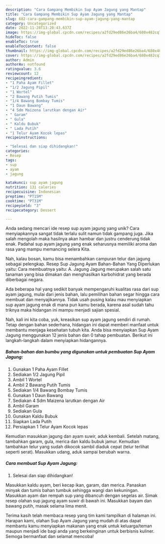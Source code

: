 ```yaml
---
description: "Cara Gampang Membikin Sup Ayam Jagung yang Mantap"
title: "Cara Gampang Membikin Sup Ayam Jagung yang Mantap"
slug: 682-cara-gampang-membikin-sup-ayam-jagung-yang-mantap
category: Uncategorized
date: 2022-11-28T13:20:43.637Z
image: https://img-global.cpcdn.com/recipes/a2fd29ed86e26ba4/680x482cq70/sup-ayam-jagung-foto-resep-utama.jpg
hideToc: false
enableToc: true
enableTocContent: false
thumbnail: https://img-global.cpcdn.com/recipes/a2fd29ed86e26ba4/680x482cq70/sup-ayam-jagung-foto-resep-utama.jpg
cover: https://img-global.cpcdn.com/recipes/a2fd29ed86e26ba4/680x482cq70/sup-ayam-jagung-foto-resep-utama.jpg
author: Admin
authorAv: notfound
ratingvalue: 3.6
reviewcount: 12
recipeingredient:
- "1 Paha Ayam Fillet"
- "1/2 Jagung Pipil"
- "1 Wortel"
- "2 Bawang Putih Tumis"
- "1/4 Bawang Bombay Tumis"
- "1 Daun Bawang"
- "4 Sdm Maizena larutkan dengan Air"
- " Garam"
- " Gula"
- " Kaldu Bubuk"
- " Lada Putih"
- "1 Telur Ayam Kocok lepas"
recipeinstructions:

- "Selesai dan siap dihidangkan!"
categories:
- Resep
tags:
- sup
- ayam
- jagung

katakunci: sup ayam jagung 
nutrition: 131 calories
recipecuisine: Indonesian
preptime: "PT15M"
cooktime: "PT31M"
recipeyield: "3"
recipecategory: Dessert

---
```





Anda sedang mencari ide resep sup ayam jagung yang unik? Cara menyiapkannya sangat tidak terlalu sulit namun tidak gampang juga. Jika salah mengolah maka hasilnya akan hambar dan justru cenderung tidak enak. Padahal sup ayam jagung yang enak seharusnya memiliki aroma dan rasa yang mampu memancing selera Kita.





Nah, kalau bosan, kamu bisa menambahkan campuran telur dan jagung sebagai pelengkap. Resep Sup Jagung Ayam Bahan-Bahan Yang Diperlukan yaitu: Cara membuatnya yaitu: A. Jagung Jagung merupakan salah satu tanaman yang bisa dimakan dan menghasilkan karbohidrat yang berada diberbagai negara.

Ada beberapa hal yang sedikit banyak mempengaruhi kualitas rasa dari sup ayam jagung, mulai dari jenis bahan, lalu pemilihan bahan segar hingga cara membuat dan menyajikannya. Tidak usah pusing kalau mau menyiapkan sup ayam jagung enak di mana pun kamu berada, karena asal sudah tahu triknya maka hidangan ini mampu menjadi sajian spesial.






Nah, kali ini kita coba, yuk, kreasikan sup ayam jagung sendiri di rumah. Tetap dengan bahan sederhana, hidangan ini dapat memberi manfaat untuk membantu menjaga kesehatan tubuh kita. Anda bisa menyiapkan Sup Ayam Jagung menggunakan 12 jenis bahan dan 0 tahap pembuatan. Berikut ini langkah-langkah dalam menyiapkan hidangannya.

<!--inarticleads1-->

##### Bahan-bahan dan bumbu yang digunakan untuk pembuatan Sup Ayam Jagung:

1. Gunakan 1 Paha Ayam Fillet
1. Sediakan 1/2 Jagung Pipil
1. Ambil 1 Wortel
1. Ambil 2 Bawang Putih Tumis
1. Sediakan 1/4 Bawang Bombay Tumis
1. Gunakan 1 Daun Bawang
1. Sediakan 4 Sdm Maizena larutkan dengan Air
1. Ambil  Garam
1. Sediakan  Gula
1. Gunakan  Kaldu Bubuk
1. Siapkan  Lada Putih
1. Persiapkan 1 Telur Ayam Kocok lepas


Kemudian masukkan jagung dan ayam suwir, aduk kembali. Setelah matang, tambahkan garam, gula, merica dan kaldu bubuk jamur. Kemudian tambahkan telur yang sudah dikocok sambil diaduk cepat (telur terlihat seperti serat). Masukkan udang, aduk sampai berubah warna. 

<!--inarticleads2-->

##### Cara membuat Sup Ayam Jagung:


1. Selesai dan siap dihidangkan!

Masukkan kaldu ayam, beri kecap ikan, garam, dan merica. Panaskan minyak dan tumis bahan tumbuk sehingga wangi dan kekuningan. Masukkan ayam dan rempah sup yang dibancuh dengan segelas air. Simak resep olahan sup jagung ayam suwir di bawah ini. Masukkan bayam dan bawang putih, masak selama lima menit. 

Terima kasih telah membaca resep yang tim kami tampilkan di halaman ini. Harapan kami, olahan Sup Ayam Jagung yang mudah di atas dapat membantu kamu menyiapkan makanan yang enak untuk keluarga/teman maupun menjadi ide bagi anda yang berkeinginan untuk berbisnis kuliner. Semoga bermanfaat dan selamat mencoba!
